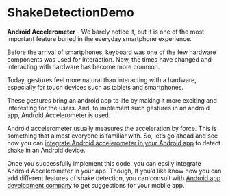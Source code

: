 # ShakeDetectionDemo

**Android Accelerometer** - We barely notice it, but it is one of the most important feature buried in the everyday smartphone experience.

Before the arrival of smartphones, keyboard was one of the few hardware components was used for interaction. Now, the times have changed and interacting with hardware has become more common.

Today, gestures feel more natural than interacting with a hardware, especially for touch devices such as tablets and smartphones.

These gestures bring an android app to life by making it more exciting and interesting for the users. And, to implement such gestures in an android app, Android Accelerometer is used.

Android accelerometer usually measures the acceleration by force. This is something that almost everyone is familiar with. So, let’s go ahead and see how you can [integrate Android accelerometer in your Android app](https://www.spaceotechnologies.com/integrate-android-accelerometer-detect-shake/) to detect shake in an Android device.

Once you successfully implement this code, you can easily integrate Android Accelerometer in your app. Though, If you’d like know how you can add different features of shake detection, you can consult with [Android app development company](https://www.spaceotechnologies.com/android-app-development/) to get suggestions for your mobile app.
